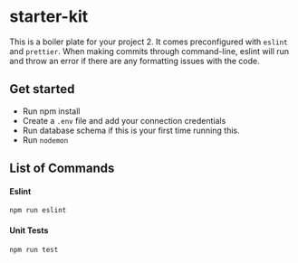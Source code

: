 # starter-kit

This is a boiler plate for your project 2. It comes preconfigured with `eslint` and `prettier`. When making commits through command-line, eslint will run and throw an error if there are any formatting issues with the code.

## Get started
- Run npm install
- Create a `.env` file and add your connection credentials
- Run database schema if this is your first time running this.
- Run `nodemon`

## List of Commands

#### Eslint
```
npm run eslint
```

#### Unit Tests
```
npm run test
```